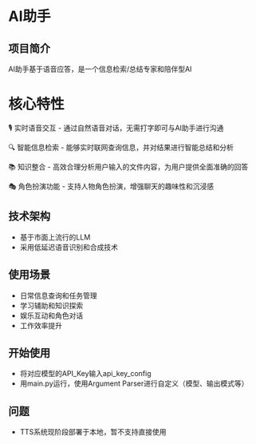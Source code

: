 # AI助手
## 项目简介
AI助手基于语音应答，是一个信息检索/总结专家和陪伴型AI

# 核心特性
🎙️ 实时语音交互 - 通过自然语音对话，无需打字即可与AI助手进行沟通

🔍 智能信息检索 - 能够实时联网查询信息，并对结果进行智能总结和分析

📚 知识整合 - 高效合理分析用户输入的文件内容，为用户提供全面准确的回答

🎭 角色扮演功能 - 支持人物角色扮演，增强聊天的趣味性和沉浸感

## 技术架构
- 基于市面上流行的LLM
- 采用低延迟语音识别和合成技术

## 使用场景
- 日常信息查询和任务管理
- 学习辅助和知识探索
- 娱乐互动和角色对话
- 工作效率提升

## 开始使用
- 将对应模型的API_Key输入api_key_config
- 用main.py运行，使用Argument Parser进行自定义（模型、输出模式等）

## 问题
- TTS系统现阶段部署于本地，暂不支持直接使用

